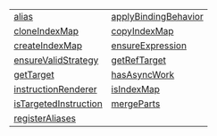 |                                                                                 |                                                                            |
| ------------------------------------------------------------------------------- | -------------------------------------------------------------------------- |
| [alias](/runtime/function/definitions/alias.md)                                 | [applyBindingBehavior](/runtime/function/renderer/applybindingbehavior.md) |
| [cloneIndexMap](/runtime/function/observation/cloneindexmap.md)                 | [copyIndexMap](/runtime/function/observation/copyindexmap.md)              |
| [createIndexMap](/runtime/function/observation/createindexmap.md)               | [ensureExpression](/runtime/function/renderer/ensureexpression.md)         |
| [ensureValidStrategy](/runtime/function/flags/ensurevalidstrategy.md)           | [getRefTarget](/runtime/function/renderer/getreftarget.md)                 |
| [getTarget](/runtime/function/renderer/gettarget.md)                            | [hasAsyncWork](/runtime/function/lifecycle-task/hasasyncwork.md)           |
| [instructionRenderer](/runtime/function/renderer/instructionrenderer.md)        | [isIndexMap](/runtime/function/observation/isindexmap.md)                  |
| [isTargetedInstruction](/runtime/function/definitions/istargetedinstruction.md) | [mergeParts](/runtime/function/definitions/mergeparts.md)                  |
| [registerAliases](/runtime/function/definitions/registeraliases.md)             |                                                                            |